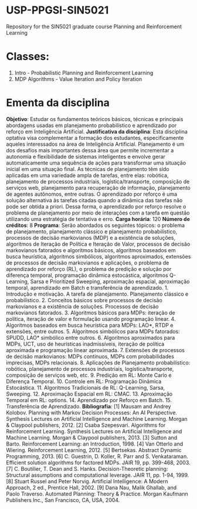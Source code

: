 
# USP-PPGSI-SIN5021

Repository for the SIN5021 graduate course Planning and Reinforcement Learning

# Classes:

 1. Intro - Probabilistic Planning and Reinforcement Learning
 2. MDP Algorithms - Value Iteration and Policy Iteration

# Ementa da disciplina

**Objetivo**: Estudar os fundamentos teóricos básicos, técnicas e principais abordagens usadas em planejamento probabilístico e aprendizado por reforço em Inteligência Artificial.
**Justificativa da disciplina**: Esta disciplina optativa visa complementar a formação dos estudantes, especificamente aqueles interessados na área de Inteligência Artificial. Planejamento é um dos desafios mais importantes dessa área que permite incrementar a autonomia e flexibilidade de sistemas inteligentes e envolve gerar automaticamente uma sequência de ações para transformar uma situação inicial em uma situação final. As técnicas de planejamento têm sido aplicadas em uma variedade ampla de tarefas, entre elas: robótica, planejamento de processos industriais, logística/transporte, composição de serviços web, planejamento para recuperação de informação, planejamento de agentes autônomos, entre outras. O aprendizado por reforço é uma solução alternativa às tarefas citadas quando a dinâmica das tarefas não pode ser obtida a priori. Dessa forma, o aprendizado por reforço resolve o problema de planejamento por meio de interações com a tarefa em questão utilizando uma estratégia de tentativa e erro.
**Carga horária**: 120
**Número de créditos**: 8
**Programa**: Serão abordados os seguintes tópicos: o problema de planejamento, planejamento clássico e planejamento probabilístico, processos de decisão markovianos (MDP) e a existência de soluções, algoritmos de Iteração de Política e Iteração de Valor, processos de decisão markovianos fatorados e algoritmos básicos, algoritmos baseados em busca heurística, algoritmos simbólicos, algoritmos aproximados, extensões de processos de decisão markovianos e aplicações, o problema de aprendizado por reforço (RL), o problema de predição e solução por diferença temporal, programação dinâmica estocástica, algoritmos Q-Learning, Sarsa e Prioritized Sweeping, aproximação espacial, aproximação temporal, aprendizado em Batch e transferência de aprendizado. 1. Introdução e motivação. A tarefa de planejamento. Planejamento clássico e probabilístico. 2. Conceitos básicos sobre processos de decisão markovianos e a existência de soluções. Processos de decisão markovianos fatorados. 3. Algoritmos básicos para MDPs: iteração de política, iteração de valor e formulação usando programação linear. 4. Algoritmos baseados em busca heurística para MDPs: LAO*, RTDP e extensões, entre outros. 5. Algoritmos simbólicos para MDPs fatorados: SPUDD, LAO* simbólico entre outros. 6. Algoritmos aproximados para MDPs, UCT, uso de heurísticas inadmissíveis, iteração de política aproximada e programação linear aproximada. 7. Extensões de processos de decisão markovianos: MDPs contínuos, MDPs com probabilidades imprecisas, MDPs relacionais. 8. Aplicações de Planejamento probabilístico: robótica, planejamento de processos industriais, logística/transporte, composição de serviços web, etc. 9. Predição em RL: Monte Carlo e Diferença Temporal. 10. Controle em RL: Programação Dinâmica Estocástica. 11. Algoritmos Tradicionais de RL: Q-Learning, Sarsa, Sweeping. 12. Aproximação Espacial em RL: CMAC. 13. Aproximação Temporal em RL: options. 14. Aprendizado por Reforço em Batch. 15. Transferência de Aprendizado.
**Bibliografia**: [1] Mausam and Andrey Kolobov. Planning with Markov Decision Processes: An AI Perspective. Synthesis Lectures on Artificial Intelligence and Machine Learning. Morgan & Claypool publishers, 2012. [2] Csaba Szepesvari. Algorithms for Reinforcement Learning. Synthesis Lectures on Artificial Intelligence and Machine Learning. Morgan & Claypool publishers, 2013. [3] Sutton and Barto. Reinforcement Learning: an Introduction, 1998. [4] Van Otterlo and Wiering. Reinforcement Learning, 2012. [5] Bertsekas. Abstract Dynamic Programming, 2013. [6] C. Guestrin, D. Koller, R. Parr and S. Venkataraman. Efficient solution algorithms for factored MDPs. JAIR 19, pp. 399-468, 2003. [7] C. Boutilier, T. Dean and S. Hanks. Decision-Theoretic planning: Structural assumptions and computational leverage. JAIR 11, pp. 1-94, 1999. [8] Stuart Russel and Peter Norvig. Artificial Intelligence: A Modern Approach, 2 ed., Prentice Hall, 2002. [9] Dana Nau, Malik Ghallab, and Paolo Traverso. Automated Planning: Theory & Practice. Morgan Kaufmann Publishers Inc., San Francisco, CA, USA, 2004.